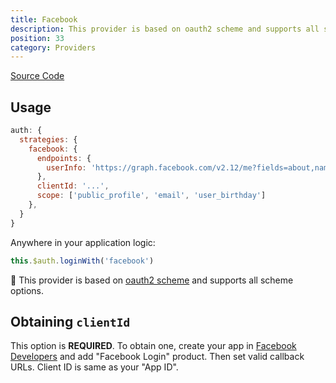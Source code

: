 ```yaml
---
title: Facebook
description: This provider is based on oauth2 scheme and supports all scheme options
position: 33
category: Providers
---
```


[Source Code](https://github.com/nuxt-community/auth-module/blob/dev/src/providers/facebook/index.ts)

## Usage

```js
auth: {
  strategies: {
    facebook: {
      endpoints: {
        userInfo: 'https://graph.facebook.com/v2.12/me?fields=about,name,picture{url},email,birthday'
      },
      clientId: '...',
      scope: ['public_profile', 'email', 'user_birthday']
    },
  }
}
```

Anywhere in your application logic:

```js
this.$auth.loginWith('facebook')
```

💁 This provider is based on [oauth2 scheme](../schemes/oauth2) and supports all scheme options.

## Obtaining `clientId`

This option is **REQUIRED**. To obtain one, create your app in [Facebook Developers](https://developers.facebook.com) and add "Facebook Login" product. Then set valid callback URLs. Client ID is same as your "App ID".

